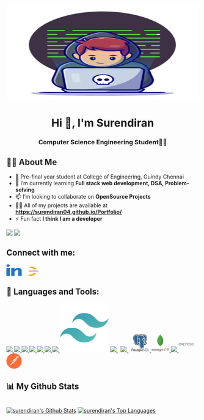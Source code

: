<a href="#"><img width="100%" src="https://github.com/Vasu1712/Vasu1712/blob/22797c86c0213f0f425bf224f8ceea59d6c09a52/avatar.svg" height="250px"/></a>
<h1 align="center">Hi 👋, I'm Surendiran</h1>
<h3 align="center">Computer Science Engineering Student👨‍💻 </h3>

##  🙋‍♂️ About Me
 
- 🌱 Pre-final year student at College of Engineering, Guindy Chennai
- 💬 I’m currently learning **Full stack web development, DSA, Problem-solving**
- 📫 I’m looking to collaborate on **OpenSource Projects**
- 👨‍💻 All of my projects are available at **https://surendiran04.github.io/Portfolio/**
- ⚡ Fun fact **I think I am a developer**

<div> <a href="https://www.linkedin.com/in/https://www.linkedin.com/in/surendiran-m-488082276/" target="_blank"><img src="https://img.shields.io/badge/LinkedIn-0077B5?style=for-the-badge&logo=linkedin&logoColor=white" target="_blank"></a>
<a href = "mailto:surendiran.m2004@gmail.com"><img src="https://img.shields.io/badge/-Gmail-%23333?style=for-the-badge&logo=gmail&logoColor=white" target="_blank"></a>

## Connect with me:
<p align="left">
<a href="https://www.linkedin.com/in/surendiran-m-488082276/" target="blank"><img align="center" src="https://raw.githubusercontent.com/teamedwardforever/Readme-Generator/71f25dd8b98329b168142a6b782a107b75eab178/svg/Social/linked-in-alt.svg" alt="https://www.linkedin.com/in/surendiran-m-488082276/" height="30" width="40" /></a>
<a href="https://leetcode.com/surendiran04/" target="blank"><img align="center" src="https://raw.githubusercontent.com/teamedwardforever/Readme-Generator/71f25dd8b98329b168142a6b782a107b75eab178/svg/Social/leet-code.svg" alt="https://leetcode.com/surendiran04/" height="30" width="40" /></a></p>


##  🚀 Languages and Tools:
<p align="left">
    <a href="https://www.cpp.com" target="_blank"> <img src="https://raw.githubusercontent.com/isocpp/logos/master/cpp_logo.png" height="50px"/> </a>
    <a href="https://www.c.com" target="_blank"> <img src="https://upload.wikimedia.org/wikipedia/commons/1/19/C_Logo.png" height="50px"/> </a>
    <a href="https://reactjs.org/" target="_blank"> <img src="https://upload.wikimedia.org/wikipedia/commons/thumb/a/a7/React-icon.svg/1280px-React-icon.svg.png" height="50px"/> </a>
    <a href="https://developer.mozilla.org/en-US/docs/Web/JavaScript" target="_blank"> <img src="https://img.icons8.com/color/48/000000/javascript.png"/> </a> 
    <a href="https://www.w3.org/html/" target="_blank"> <img src="https://img.icons8.com/color/48/000000/html-5.png"/> </a> 
    <a href="https://www.w3schools.com/css/" target="_blank"> <img src="https://img.icons8.com/color/48/000000/css3.png"/> </a> 
    <a href="https://getbootstrap.com" target="_blank"> <img src="https://img.icons8.com/color/48/000000/bootstrap.png"/> </a>
    <a href="https://tailwindcss.com" target="_blank"> <img src="https://raw.githubusercontent.com/teamedwardforever/Readme-Generator/71f25dd8b98329b168142a6b782a107b75eab178/svg/Skills/Frontend/tailwindcss-icon.svg"/></a> 
    <a style="padding-right:8px;" href="https://nodejs.org" target="_blank"> <img src="https://img.icons8.com/color/48/000000/nodejs.png"/> </a> 
    <a style="padding-right:8px;" href="https://www.mysql.com/" target="_blank"> <img src="https://img.icons8.com/fluent/50/000000/mysql-logo.png"/> </a>
     <a href="https://www.postgresql.org/" target="_blank"> <img src="https://raw.githubusercontent.com/teamedwardforever/Readme-Generator/71f25dd8b98329b168142a6b782a107b75eab178/svg/Skills/Database/postgresql-original-wordmark.svg" alt="postgreSQL" width="48" height="48"/> </a> 
    <a href="https://www.mongodb.com/" target="_blank"> <img src="https://raw.githubusercontent.com/devicons/devicon/master/icons/mongodb/mongodb-original-wordmark.svg" alt="mongodb" width="48" height="48"/> </a> 
<!--     <a href="https://firebase.google.com/" target="_blank"> <img src="https://img.icons8.com/color/48/000000/firebase.png"/> </a> 
    <a href="https://www.linux.org/" target="_blank"> <img src="https://upload.wikimedia.org/wikipedia/commons/thumb/3/35/Tux.svg/1200px-Tux.svg.png" alt="postman" width="45" height="45"/> </a>    -->
    <a href="https://git-scm.com/" target="_blank"> <img src="https://img.icons8.com/color/48/000000/git.png"/> </a> 
    <a href="https://expressjs.com" target="_blank"> <img src="https://raw.githubusercontent.com/devicons/devicon/master/icons/express/express-original-wordmark.svg" alt="express" width="40" height="40"/> </a>
     <a href="https://postman.com" target="_blank"> <img src="https://raw.githubusercontent.com/teamedwardforever/Readme-Generator/71f25dd8b98329b168142a6b782a107b75eab178/svg/Skills/Software/getpostman-icon.svg" alt="Postman" width="40" height="40"/> </a>
<!--      <a href="https://aws.amazon.com/" target="_blank"> <img src="https://th.bing.com/th/id/OIP.ASkbzV1btB5QPvuK4B4F0gHaF4?rs=1&pid=ImgDetMain" alt="AWS" width="40" height="40"/> </a> -->
</p>

<!-- ![Surendiran's GitHub stats](https://github-readme-stats.vercel.app/api?username=surendiran04&show_icons=true&theme=synthwave)
<br/> -->
<!-- ![Top Langs](https://github-readme-stats.vercel.app/api/top-langs/?username=surendiran04&hide=html,css) -->
## 📊 My Github Stats
  <br/>
    <a href="https://github.com/surendiran04/github-readme-stats"><img alt="surendiran's Github Stats" src="https://github-readme-stats.vercel.app/api?username=surendiran04&show_icons=true&count_private=true&theme=react&hide_border=true&bg_color=0D1117" /></a>
  <a href="https://github.com/surendiran04/github-readme-stats"><img alt="surendiran's Top Languages" src="https://github-readme-stats.vercel.app/api/top-langs/?username=surendiran04&langs_count=8&count_private=true&layout=compact&theme=react&hide_border=true&bg_color=0D1117" /></a>
  <br/>
<br/>
<br/>
